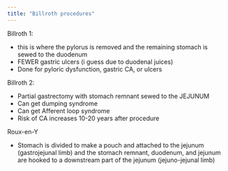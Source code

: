 ```yaml
---
title: "Billroth procedures"
---
```

Billroth 1:
- this is where the pylorus is removed and the remaining stomach is sewed to the duodenum
- FEWER gastric ulcers (i guess due to duodenal juices)
- Done for pyloric dysfunction, gastric CA, or ulcers

Billroth 2: 
- Partial gastrectomy with stomach remnant sewed to the JEJUNUM
- Can get dumping syndrome
- Can get Afferent loop syndrome
- Risk of CA increases 10-20 years after procedure 

Roux-en-Y
- Stomach is divided to make a pouch and attached to the jejunum (gastrojejunal limb) and the stomach remnant, duodenum, and jejunum are hooked to a downstream part of the jejunum (jejuno-jejunal limb)

